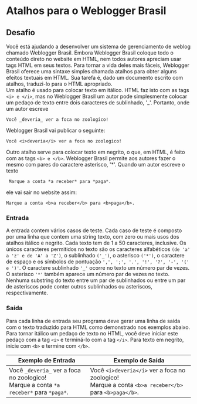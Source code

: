# Atalhos para o Weblogger Brasil

## Desafio

Você está ajudando a desenvolver um sistema de gerenciamento de weblog chamado Weblogger Brasil. Embora Weblogger Brasil coloque todo o conteúdo direto no website em HTML, nem todos autores apreciam usar tags HTML em seus textos. Para tornar a vida deles mais fáceis, Weblogger Brasil oferece uma sintaxe simples chamada atalhos para obter alguns efeitos textuais em HTML. Sua tarefa é, dado um documento escrito com atalhos, traduzi-lo para o HTML apropriado.  
Um atalho é usado para colocar texto em itálico. HTML faz isto com as tags `<i> e </i>`, mas no Weblogger Brasil um autor pode simplesmente colocar um pedaço de texto entre dois caracteres de sublinhado, '_'. Portanto, onde um autor escreve  

```"
Você _deveria_ ver a foca no zoologico!  
```

Weblogger Brasil vai publicar o seguinte:

```"
Você <i>deveria</i> ver a foca no zoologico!  
```

Outro atalho serve para colocar texto em negrito, o que, em HTML, é feito com as tags `<b> e </b>`. Weblogger Brasil permite aos autores fazer o mesmo com pares do caractere asterisco, '*'. Quando um autor escreve o texto  

```"
 Marque a conta *a receber* para *paga*.  
 ```

 ele vai sair no website assim:  

 ```"
 Marque a conta <b>a receber</b> para <b>paga</b>.
 ```

### Entrada

A entrada contem vários casos de teste. Cada caso de teste é composto por uma linha que contem uma string texto, com zero ou mais usos dos atalhos itálico e negrito. Cada texto tem de 1 a 50 caracteres, inclusive. Os únicos caracteres permitidos no texto são os caracteres alfabéticos ``(de 'a' a 'z' e de 'A' a 'Z')``, o sublinhado ``('_')``, o asterisco ``('*')``, o caractere de espaço e os símbolos de pontuação ``',', ';', '.', '!', '?', '-', '(' e ')'``. O caractere sublinhado ``'_'`` ocorre no texto um número par de vezes. O asterisco ``'*'`` também aparece um número par de vezes no texto. Nenhuma substring do texto entre um par de sublinhados ou entre um par de asteriscos pode conter outros sublinhados ou asteriscos, respectivamente.

### Saída

Para cada linha de entrada seu programa deve gerar uma linha de saída com o texto traduzido para HTML como demonstrado nos exemplos abaixo. Para tornar itálico um pedaço de texto no HTML, você deve iniciar este pedaço com a tag ``<i>`` e terminá-lo com a tag ``</i>``. Para texto em negrito, inicie com ``<b>`` e termine com ``</b>``.

|Exemplo de Entrada|Exemplo de Saída|
|-|-|
|Você ``_deveria_`` ver a foca no zoologico!<br>Marque a conta ``*a receber*`` para ``*paga*``.|Você ``<i>deveria</i>`` ver a foca no zoologico!<br>Marque a conta ``<b>a receber</b>`` para ``<b>paga</b>``.|
